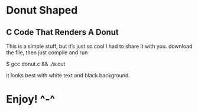 # Donut Shaped
## C Code That Renders A Donut
This is a simple stuff, but it’s just so cool I had to share it with you.
download the file,
then just compile and run

$ gcc donut.c && ./a.out

it looks best with white text and black background.
# Enjoy! ^-^
